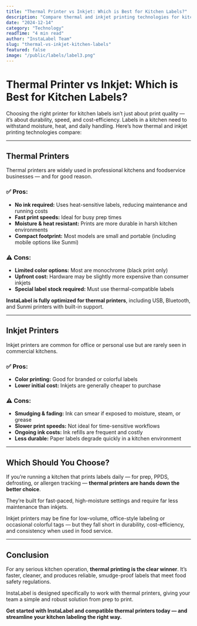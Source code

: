 ```yaml
---
title: "Thermal Printer vs Inkjet: Which is Best for Kitchen Labels?"
description: "Compare thermal and inkjet printing technologies for kitchen labeling. Find out which option offers the best durability and cost-effectiveness."
date: "2024-12-14"
category: "Technology"
readTime: "4 min read"
author: "InstaLabel Team"
slug: "thermal-vs-inkjet-kitchen-labels"
featured: false
image: "/public/labels/label3.png"
---
```


# Thermal Printer vs Inkjet: Which is Best for Kitchen Labels?

Choosing the right printer for kitchen labels isn’t just about print quality — it’s about durability, speed, and cost-efficiency. Labels in a kitchen need to withstand moisture, heat, and daily handling. Here’s how thermal and inkjet printing technologies compare:

---

## Thermal Printers

Thermal printers are widely used in professional kitchens and foodservice businesses — and for good reason.

### ✅ Pros:
- **No ink required:** Uses heat-sensitive labels, reducing maintenance and running costs  
- **Fast print speeds:** Ideal for busy prep times  
- **Moisture & heat resistant:** Prints are more durable in harsh kitchen environments  
- **Compact footprint:** Most models are small and portable (including mobile options like Sunmi)

### ⚠️ Cons:
- **Limited color options:** Most are monochrome (black print only)  
- **Upfront cost:** Hardware may be slightly more expensive than consumer inkjets  
- **Special label stock required:** Must use thermal-compatible labels  

**InstaLabel is fully optimized for thermal printers**, including USB, Bluetooth, and Sunmi printers with built-in support.

---

## Inkjet Printers

Inkjet printers are common for office or personal use but are rarely seen in commercial kitchens.

### ✅ Pros:
- **Color printing:** Good for branded or colorful labels  
- **Lower initial cost:** Inkjets are generally cheaper to purchase  

### ⚠️ Cons:
- **Smudging & fading:** Ink can smear if exposed to moisture, steam, or grease  
- **Slower print speeds:** Not ideal for time-sensitive workflows  
- **Ongoing ink costs:** Ink refills are frequent and costly  
- **Less durable:** Paper labels degrade quickly in a kitchen environment  

---

## Which Should You Choose?

If you’re running a kitchen that prints labels daily — for prep, PPDS, defrosting, or allergen tracking — **thermal printers are hands down the better choice**.

They’re built for fast-paced, high-moisture settings and require far less maintenance than inkjets.

Inkjet printers may be fine for low-volume, office-style labeling or occasional colorful tags — but they fall short in durability, cost-efficiency, and consistency when used in food service.

---

## Conclusion

For any serious kitchen operation, **thermal printing is the clear winner**. It’s faster, cleaner, and produces reliable, smudge-proof labels that meet food safety regulations.

InstaLabel is designed specifically to work with thermal printers, giving your team a simple and robust solution from prep to print.

**Get started with InstaLabel and compatible thermal printers today — and streamline your kitchen labeling the right way.**
